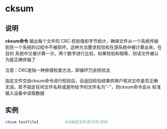 # cksum

## 说明

**cksum命令** 输出每个文件的 CRC 校验值和字节统计，确保文件从一个系统传输到另一个系统的过程中不被损坏。这种方法要求校验和在源系统中被计算出来，在目的
系统中又被计算一次，两个数字进行比较，如果校验和相等，则该文件被认为是正确传输了

注意：CRC是指一种排错检查方法，即循环冗余校验法

指定文件交由cksum命令进行校验后，会返回校验结果供用户核对文件是否正确无误。若不指定任何文件名称或是所给予的文件名为"-"，则cksum命令会从
标准输入设备中读取数据

## 实例

```bash
cksum testfile1            #对指定文件进行CRC校验
```
